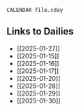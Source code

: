 ```dataview
CALENDAR file.cday
```
## Links to Dailies
- [[2025-01-27]]
- [[2025-01-15]]
- [[2025-01-16]]
- [[2025-01-17]]
- [[2025-01-20]]
- [[2025-01-28]]
- [[2025-01-29]]
- [[2025-01-30]]


